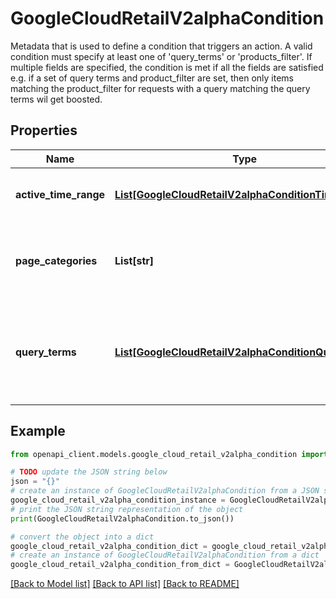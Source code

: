 # GoogleCloudRetailV2alphaCondition

Metadata that is used to define a condition that triggers an action. A valid condition must specify at least one of 'query_terms' or 'products_filter'. If multiple fields are specified, the condition is met if all the fields are satisfied e.g. if a set of query terms and product_filter are set, then only items matching the product_filter for requests with a query matching the query terms wil get boosted.

## Properties

Name | Type | Description | Notes
------------ | ------------- | ------------- | -------------
**active_time_range** | [**List[GoogleCloudRetailV2alphaConditionTimeRange]**](GoogleCloudRetailV2alphaConditionTimeRange.md) | Range of time(s) specifying when Condition is active. Condition true if any time range matches. | [optional] 
**page_categories** | **List[str]** | Used to support browse uses cases. A list (up to 10 entries) of categories or departments. The format should be the same as UserEvent.page_categories; | [optional] 
**query_terms** | [**List[GoogleCloudRetailV2alphaConditionQueryTerm]**](GoogleCloudRetailV2alphaConditionQueryTerm.md) | A list (up to 10 entries) of terms to match the query on. If not specified, match all queries. If many query terms are specified, the condition is matched if any of the terms is a match (i.e. using the OR operator). | [optional] 

## Example

```python
from openapi_client.models.google_cloud_retail_v2alpha_condition import GoogleCloudRetailV2alphaCondition

# TODO update the JSON string below
json = "{}"
# create an instance of GoogleCloudRetailV2alphaCondition from a JSON string
google_cloud_retail_v2alpha_condition_instance = GoogleCloudRetailV2alphaCondition.from_json(json)
# print the JSON string representation of the object
print(GoogleCloudRetailV2alphaCondition.to_json())

# convert the object into a dict
google_cloud_retail_v2alpha_condition_dict = google_cloud_retail_v2alpha_condition_instance.to_dict()
# create an instance of GoogleCloudRetailV2alphaCondition from a dict
google_cloud_retail_v2alpha_condition_from_dict = GoogleCloudRetailV2alphaCondition.from_dict(google_cloud_retail_v2alpha_condition_dict)
```
[[Back to Model list]](../README.md#documentation-for-models) [[Back to API list]](../README.md#documentation-for-api-endpoints) [[Back to README]](../README.md)


